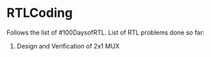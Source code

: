 # RTLCoding
Follows the list of #100DaysofRTL.  List of RTL problems done so far:
1) Design and Verification of 2x1 MUX
